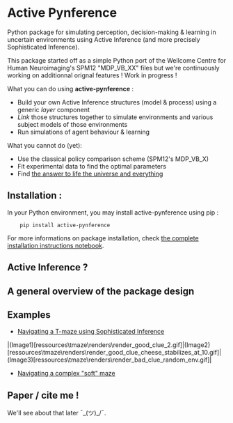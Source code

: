 # Active Pynference
Python package for simulating perception, decision-making & learning in uncertain environments using Active Inference (and more precisely Sophisticated Inference).

This package started off as a simple Python port of the Wellcome Centre for Human Neuroimaging's SPM12 "MDP_VB_XX" files but we're continuously working on additionnal orignal features ! Work in progress !

What you can do using <b>active-pynference</b> :
- Build your own Active Inference structures (model & process) using a generic <i> layer </i> component
- <i>Link</i> those structures together to simulate environments and various subject models of those environments
- Run simulations of agent behaviour & learning

What you cannot do (yet):
- Use the classical policy comparison scheme (SPM12's MDP_VB_X)
- Fit experimental data to find the optimal parameters
- Find [the answer to life the universe and everything](https://en.wikipedia.org/wiki/42_(number))

## Installation : 

In your Python environment, you may install active-pynference using pip :
```
    pip install active-pynference
```

For more informations on package installation, check [the complete installation instructions notebook](READUS/installation_instructions.ipynb).

## Active Inference ?

## A general overview of the package design

## Examples 

- [Navigating a T-maze using Sophisticated Inference](READUS/T-maze_demo.ipynb)

|(Image1)[ressources\tmaze\renders\render_good_clue_2.gif]|(Image2)[ressources\tmaze\renders\render_good_clue_cheese_stabilizes_at_10.gif]|(Image3)[ressources\tmaze\renders\render_bad_clue_random_env.gif]|

- [Navigating a complex "soft" maze](READUS/mazeX_demo.ipynb)

## Paper / cite me !

We'll see about that later 	¯\_(ツ)_/¯.